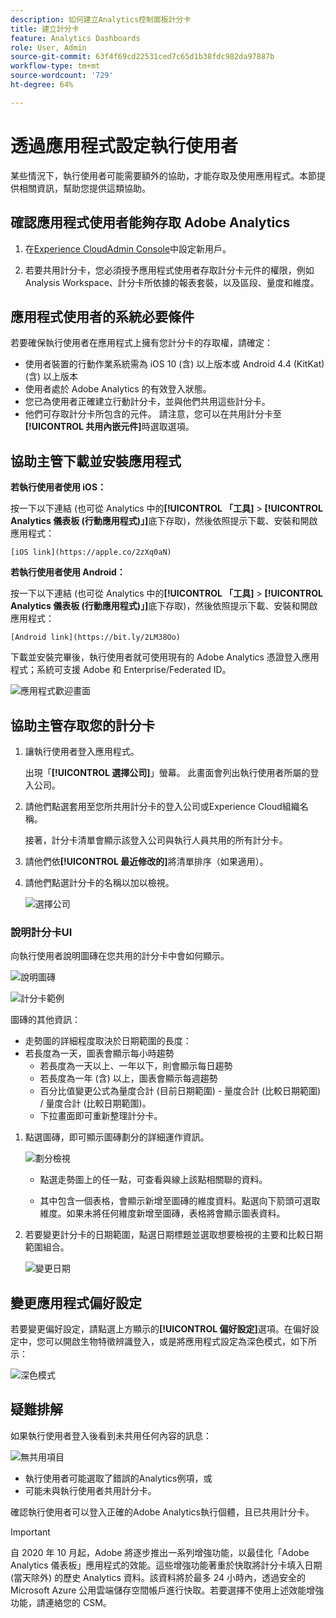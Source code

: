 ```yaml
---
description: 如何建立Analytics控制面板計分卡
title: 建立計分卡
feature: Analytics Dashboards
role: User, Admin
source-git-commit: 63f4f69cd22531ced7c65d1b38fdc982da97887b
workflow-type: tm+mt
source-wordcount: '729'
ht-degree: 64%

---
```



# 透過應用程式設定執行使用者

某些情況下，執行使用者可能需要額外的協助，才能存取及使用應用程式。本節提供相關資訊，幫助您提供這類協助。

## 確認應用程式使用者能夠存取 Adobe Analytics

1. 在[Experience CloudAdmin Console](/help/admin/admin-console/permissions/product-profile.md)中設定新用戶。

1. 若要共用計分卡，您必須授予應用程式使用者存取計分卡元件的權限，例如Analysis Workspace、計分卡所依據的報表套裝，以及區段、量度和維度。

## 應用程式使用者的系統必要條件

若要確保執行使用者在應用程式上擁有您計分卡的存取權，請確定：

* 使用者裝置的行動作業系統需為 iOS 10 (含) 以上版本或 Android 4.4 (KitKat) (含) 以上版本
* 使用者處於 Adobe Analytics 的有效登入狀態。
* 您已為使用者正確建立行動計分卡，並與他們共用這些計分卡。
* 他們可存取計分卡所包含的元件。 請注意，您可以在共用計分卡至&#x200B;**[!UICONTROL 共用內嵌元件]**&#x200B;時選取選項。

## 協助主管下載並安裝應用程式

**若執行使用者使用 iOS：**

按一下以下連結 (也可從 Analytics 中的&#x200B;**[!UICONTROL 「工具]** > **[!UICONTROL Analytics 儀表板 (行動應用程式)」]**&#x200B;底下存取)，然後依照提示下載、安裝和開啟應用程式：

`[iOS link](https://apple.co/2zXq0aN)`

**若執行使用者使用 Android：**

按一下以下連結 (也可從 Analytics 中的&#x200B;**[!UICONTROL 「工具]** > **[!UICONTROL Analytics 儀表板 (行動應用程式)」]**&#x200B;底下存取)，然後依照提示下載、安裝和開啟應用程式：

`[Android link](https://bit.ly/2LM38Oo)`

下載並安裝完畢後，執行使用者就可使用現有的 Adobe Analytics 憑證登入應用程式；系統可支援 Adobe 和 Enterprise/Federated ID。

![應用程式歡迎畫面](assets/welcome.png)

## 協助主管存取您的計分卡

1. 讓執行使用者登入應用程式。

   出現「**[!UICONTROL 選擇公司]**」螢幕。 此畫面會列出執行使用者所屬的登入公司。

1. 請他們點選套用至您所共用計分卡的登入公司或Experience Cloud組織名稱。

   接著，計分卡清單會顯示該登入公司與執行人員共用的所有計分卡。

1. 請他們依&#x200B;**[!UICONTROL 最近修改的]**&#x200B;將清單排序（如果適用）。

1. 請他們點選計分卡的名稱以加以檢視。

   ![選擇公司](assets/accesscard.png)


### 說明計分卡UI

向執行使用者說明圖磚在您共用的計分卡中會如何顯示。

![說明圖磚](assets/newexplain.png)

![計分卡範例](assets/intro_scorecard.png)

圖磚的其他資訊：

* 走勢圖的詳細程度取決於日期範圍的長度：
* 若長度為一天，圖表會顯示每小時趨勢
   * 若長度為一天以上、一年以下，則會顯示每日趨勢
   * 若長度為一年 (含) 以上，圖表會顯示每週趨勢
   * 百分比值變更公式為量度合計 (目前日期範圍) - 量度合計 (比較日期範圍) / 量度合計 (比較日期範圍)。
   * 下拉畫面即可重新整理計分卡。


1. 點選圖磚，即可顯示圖磚劃分的詳細運作資訊。

   ![劃分檢視](assets/sparkline.png)

   * 點選走勢圖上的任一點，可查看與線上該點相關聯的資料。

   * 其中包含一個表格，會顯示新增至圖磚的維度資料。點選向下箭頭可選取維度。如果未將任何維度新增至圖磚，表格將會顯示圖表資料。

1. 若要變更計分卡的日期範圍，點選日期標題並選取想要檢視的主要和比較日期範圍組合。

   ![變更日期](assets/changedate.png)

## 變更應用程式偏好設定

若要變更偏好設定，請點選上方顯示的&#x200B;**[!UICONTROL 偏好設定]**&#x200B;選項。在偏好設定中，您可以開啟生物特徵辨識登入，或是將應用程式設定為深色模式，如下所示：

![深色模式](assets/darkmode.png)

## 疑難排解

如果執行使用者登入後看到未共用任何內容的訊息：

![無共用項目](assets/nothing.png)

* 執行使用者可能選取了錯誤的Analytics例項，或
* 可能未與執行使用者共用計分卡。

確認執行使用者可以登入正確的Adobe Analytics執行個體，且已共用計分卡。

>[!IMPORTANT]
>
>自 2020 年 10 月起，Adobe 將逐步推出一系列增強功能，以最佳化「Adobe Analytics 儀表板」應用程式的效能。這些增強功能著重於快取將計分卡填入日期 (當天除外) 的歷史 Analytics 資料。該資料將於最多 24 小時內，透過安全的 Microsoft Azure 公用雲端儲存空間帳戶進行快取。若要選擇不使用上述效能增強功能，請連絡您的 CSM。
